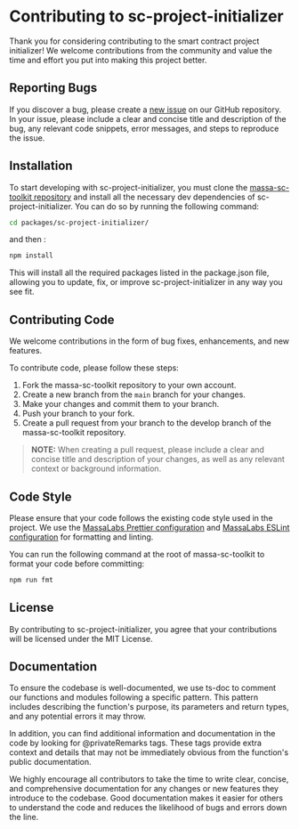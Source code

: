 # Contributing to sc-project-initializer
Thank you for considering contributing to the smart contract project initializer! We welcome contributions from the community and value the time and effort you put into making this project better.

## Reporting Bugs
If you discover a bug, please create a [new issue](https://github.com/massalabs/massa-sc-toolkit/issues/new?assignees=&labels=issue%3Abug&template=bug.md&title=massa-sc-toolkit ) on our GitHub repository.
In your issue, please include a clear and concise title and description of the bug, any relevant code snippets, error messages, and steps to reproduce the issue.

## Installation
To start developing with sc-project-initializer, you must clone the [massa-sc-toolkit repository](https://github.com/massalabs/massa-sc-toolkit) and install all the necessary dev dependencies of sc-project-initializer. You can do so by running the following command:

```sh
cd packages/sc-project-initializer/
```

and then :

```sh
npm install
```

This will install all the required packages listed in the package.json file, allowing you to update, fix, or improve sc-project-initializer in any way you see fit. 

## Contributing Code

We welcome contributions in the form of bug fixes, enhancements, and new features.

To contribute code, please follow these steps:

1. Fork the massa-sc-toolkit repository to your own account.
2. Create a new branch from the `main` branch for your changes.
3. Make your changes and commit them to your branch.
4. Push your branch to your fork.
5. Create a pull request from your branch to the develop branch of the massa-sc-toolkit repository.

> **NOTE:** When creating a pull request, please include a clear and concise title and description of your changes, as well as any relevant context or background information.

## Code Style

Please ensure that your code follows the existing code style used in the project.
We use the [MassaLabs Prettier configuration](https://github.com/massalabs/prettier-config-as) and [MassaLabs ESLint configuration](https://github.com/massalabs/eslint-config) for formatting and linting.

You can run the following command at the root of massa-sc-toolkit to format your code before committing:

```sh
npm run fmt
```


## License

By contributing to sc-project-initializer, you agree that your contributions will be licensed under the MIT License.


## Documentation

To ensure the codebase is well-documented, we use ts-doc to comment our functions and modules following a specific pattern. This pattern includes describing the function's purpose, its parameters and return types, and any potential errors it may throw.

In addition, you can find additional information and documentation in the code by looking for @privateRemarks tags. These tags provide extra context and details that may not be immediately obvious from the function's public documentation.

We highly encourage all contributors to take the time to write clear, concise, and comprehensive documentation for any changes or new features they introduce to the codebase. Good documentation makes it easier for others to understand the code and reduces the likelihood of bugs and errors down the line.